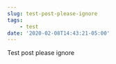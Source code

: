 ```yaml
---
slug: test-post-please-ignore
tags:
    - test
date: '2020-02-08T14:43:21-05:00'
---
```


Test post please ignore